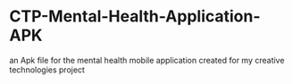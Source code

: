 # CTP-Mental-Health-Application-APK
an Apk file for the mental health mobile application created for my creative technologies project
